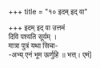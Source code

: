 +++
title = "१० इदम् इद् वा"

+++
इदम् इद् वा उत्तमं  
दिवि पश्यति सूर्यम् ।  
मात्रा पुत्रं यथा सिचा-  
-अभ्य् एनं भूम ऊर्णुहि ॥ भत्त्। एमं]